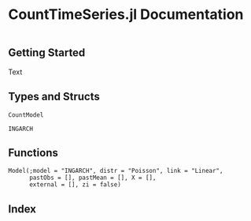 # CountTimeSeries.jl Documentation

```@contents
```

## Getting Started
Text

## Types and Structs

```@docs
CountModel
```

```@docs
INGARCH
```

## Functions

```@docs
Model(;model = "INGARCH", distr = "Poisson", link = "Linear",
      pastObs = [], pastMean = [], X = [],
      external = [], zi = false)
```

## Index
```@index
```
